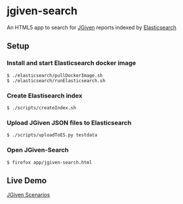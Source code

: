 # jgiven-search

An HTML5 app to search for [JGiven](http://jgiven.org) reports indexed by [Elasticsearch](http://elasticsearch.org)

## Setup

### Install and start Elasticsearch docker image
```
$ ./elasticsearch/pullDockerImage.sh
$ ./elasticsearch/runElasticsearch.sh
```

### Create Elastisearch index
```
$ ./scripts/createIndex.sh
```

### Upload JGiven JSON files to Elasticsearch

```
$ ./scripts/uploadToES.py testdata
```

### Open JGiven-Search

```
$ firefox app/jgiven-search.html
```

## Live Demo
[JGiven Scenarios](http://www.janschaefer.de/jgiven-search.html)
